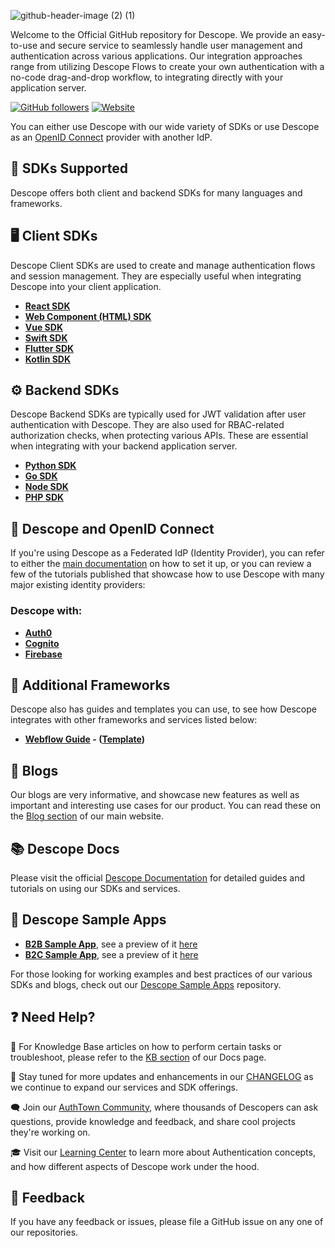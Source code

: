 ![github-header-image (2) (1)](https://github.com/descope/.github/assets/32936811/d904d37e-e3fa-4331-9f10-2880bb708f64)

Welcome to the Official GitHub repository for Descope. We provide an easy-to-use and secure service to seamlessly handle user management and authentication across various applications. Our integration approaches range from utilizing Descope Flows to create your own authentication with a no-code drag-and-drop workflow, to integrating directly with your application server.

[![GitHub followers](https://img.shields.io/github/followers/descope?label=Followers&style=social)](https://github.com/descope) [![Website](https://img.shields.io/badge/Website-descope.com-blue?style=flat)](https://descope.com)

You can either use Descope with our wide variety of SDKs or use Descope as an [OpenID Connect](https://www.descope.com/learn/post/oidc) provider with another IdP.

## 🚀 SDKs Supported

Descope offers both client and backend SDKs for many languages and frameworks. 

## 🖥️ Client SDKs

Descope Client SDKs are used to create and manage authentication flows and session management. They are especially useful when integrating Descope into your client application.

- **[React SDK](https://github.com/descope/react-sdk)**
- **[Web Component (HTML) SDK](https://github.com/descope/descope-js/tree/main/packages/web-component)**
- **[Vue SDK](https://github.com/descope/vue-sdk)**
- **[Swift SDK](https://github.com/descope/swift-sdk)**
- **[Flutter SDK](https://github.com/descope/flutter-sdk)**
- **[Kotlin SDK](https://github.com/descope/descope-kotlin)**

## ⚙️ Backend SDKs

Descope Backend SDKs are typically used for JWT validation after user authentication with Descope. They are also used for RBAC-related authorization checks, when protecting various APIs. These are essential when integrating with your backend application server.

- **[Python SDK](http://github.com/descope/python-sdk)**
- **[Go SDK](https://github.com/descope/go-sdk)**
- **[Node SDK](http://github.com/descope/node-sdk)**
- **[PHP SDK](http://github.com/descope/php-sdk)**

## 🔗 Descope and OpenID Connect

If you're using Descope as a Federated IdP (Identity Provider), you can refer to either the [main documentation](https://docs.descope.com/customize/auth/oidc/) on how to set it up, or you can review a few of the tutorials published that showcase how to use Descope with many major existing identity providers:

### Descope with: 

- **[Auth0](https://docs.descope.com/knowledgebase/sso/auth0oidc/)**
- **[Cognito](https://docs.descope.com/knowledgebase/sso/cognitooidc/)**
- **[Firebase](https://www.descope.com/blog/post/passkeys-firebase-oidc)**

## 🧩 Additional Frameworks

Descope also has guides and templates you can use, to see how Descope integrates with other frameworks and services listed below:

- **[Webflow Guide](https://docs.descope.com/knowledgebase/frameworks/descopewebflow/) - ([Template](https://webflow.com/made-in-webflow/website/terminal-descope))** 

## 📝 Blogs

Our blogs are very informative, and showcase new features as well as important and interesting use cases for our product. You can read these on the [Blog section](https://www.descope.com/blog) of our main website. 

## 📚 Descope Docs

Please visit the official [Descope Documentation](https://docs.descope.com) for detailed guides and tutorials on using our SDKs and services.

## 🍿 Descope Sample Apps

- **[B2B Sample App](https://github.com/descope-sample-apps/b2b-react-sample-app)**, see a preview of it [here](https://b2b-react-sample-app.preview.descope.org/)
- **[B2C Sample App](https://github.com/descope-sample-apps/b2c-react-sample-app)**, see a preview of it [here](https://www.tee-hee-tees.store/)

For those looking for working examples and best practices of our various SDKs and blogs, check out our [Descope Sample Apps](https://github.com/descope-sample-apps) repository.

## ❓ Need Help?

🧠 For Knowledge Base articles on how to perform certain tasks or troubleshoot, please refer to the [KB section](https://docs.descope.com/knowledgebase/general/selfregistration/) of our Docs page.

🔔 Stay tuned for more updates and enhancements in our [CHANGELOG](https://github.com/orgs/descope/discussions/categories/changelog) as we continue to expand our services and SDK offerings.

🗨️ Join our [AuthTown Community](https://www.descope.com/community), where thousands of Descopers can ask questions, provide knowledge and feedback, and share cool projects they're working on.

🎓 Visit our [Learning Center](https://www.descope.com/learn) to learn more about Authentication concepts, and how different aspects of Descope work under the hood.

## 💬 Feedback

If you have any feedback or issues, please file a GitHub issue on any one of our repositories.

